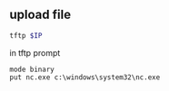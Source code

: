 ## upload file
```bash
tftp $IP
```
in tftp prompt
```
mode binary
put nc.exe c:\windows\system32\nc.exe
```

